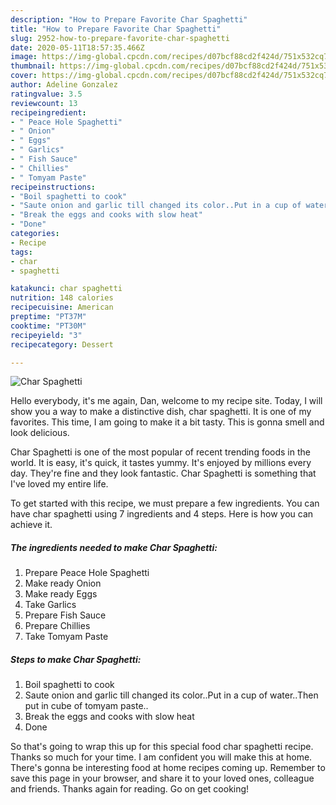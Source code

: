 ```yaml
---
description: "How to Prepare Favorite Char Spaghetti"
title: "How to Prepare Favorite Char Spaghetti"
slug: 2952-how-to-prepare-favorite-char-spaghetti
date: 2020-05-11T18:57:35.466Z
image: https://img-global.cpcdn.com/recipes/d07bcf88cd2f424d/751x532cq70/char-spaghetti-recipe-main-photo.jpg
thumbnail: https://img-global.cpcdn.com/recipes/d07bcf88cd2f424d/751x532cq70/char-spaghetti-recipe-main-photo.jpg
cover: https://img-global.cpcdn.com/recipes/d07bcf88cd2f424d/751x532cq70/char-spaghetti-recipe-main-photo.jpg
author: Adeline Gonzalez
ratingvalue: 3.5
reviewcount: 13
recipeingredient:
- " Peace Hole Spaghetti"
- " Onion"
- " Eggs"
- " Garlics"
- " Fish Sauce"
- " Chillies"
- " Tomyam Paste"
recipeinstructions:
- "Boil spaghetti to cook"
- "Saute onion and garlic till changed its color..Put in a cup of water..Then put in cube of tomyam paste.."
- "Break the eggs and cooks with slow heat"
- "Done"
categories:
- Recipe
tags:
- char
- spaghetti

katakunci: char spaghetti 
nutrition: 148 calories
recipecuisine: American
preptime: "PT37M"
cooktime: "PT30M"
recipeyield: "3"
recipecategory: Dessert

---
```



![Char Spaghetti](https://img-global.cpcdn.com/recipes/d07bcf88cd2f424d/751x532cq70/char-spaghetti-recipe-main-photo.jpg)

Hello everybody, it's me again, Dan, welcome to my recipe site. Today, I will show you a way to make a distinctive dish, char spaghetti. It is one of my favorites. This time, I am going to make it a bit tasty. This is gonna smell and look delicious.

Char Spaghetti is one of the most popular of recent trending foods in the world. It is easy, it's quick, it tastes yummy. It's enjoyed by millions every day. They're fine and they look fantastic. Char Spaghetti is something that I've loved my entire life.




To get started with this recipe, we must prepare a few ingredients. You can have char spaghetti using 7 ingredients and 4 steps. Here is how you can achieve it.

<!--inarticleads1-->

##### The ingredients needed to make Char Spaghetti:

1. Prepare  Peace Hole Spaghetti
1. Make ready  Onion
1. Make ready  Eggs
1. Take  Garlics
1. Prepare  Fish Sauce
1. Prepare  Chillies
1. Take  Tomyam Paste




<!--inarticleads2-->

##### Steps to make Char Spaghetti:

1. Boil spaghetti to cook
1. Saute onion and garlic till changed its color..Put in a cup of water..Then put in cube of tomyam paste..
1. Break the eggs and cooks with slow heat
1. Done




So that's going to wrap this up for this special food char spaghetti recipe. Thanks so much for your time. I am confident you will make this at home. There's gonna be interesting food at home recipes coming up. Remember to save this page in your browser, and share it to your loved ones, colleague and friends. Thanks again for reading. Go on get cooking!
